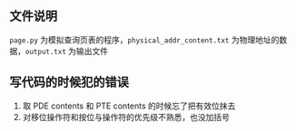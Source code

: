 ## 文件说明
`page.py` 为模拟查询页表的程序，`physical_addr_content.txt` 为物理地址的数据，`output.txt` 为输出文件
## 写代码的时候犯的错误
1. 取 PDE contents 和 PTE contents 的时候忘了把有效位抹去
2. 对移位操作符和按位与操作符的优先级不熟悉，也没加括号